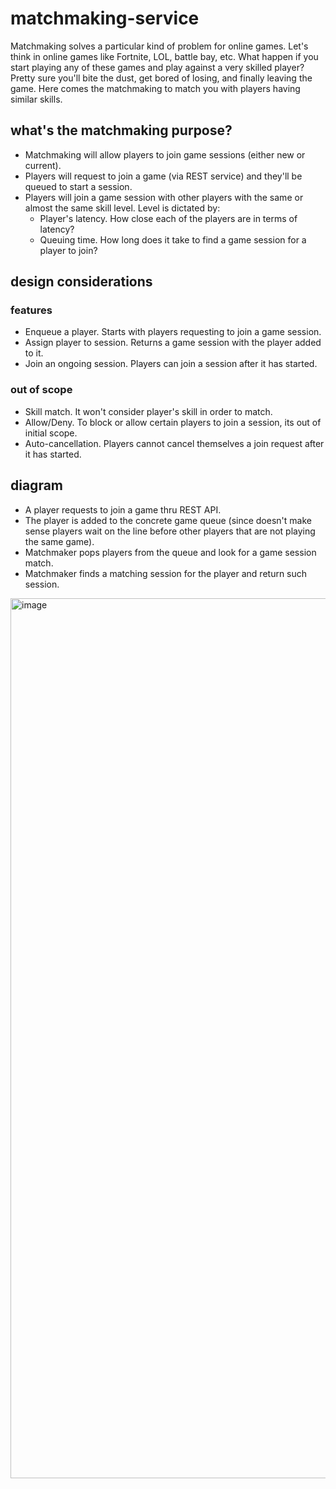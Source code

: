 # matchmaking-service
Matchmaking solves a particular kind of problem for online games. Let's think in online games like Fortnite, LOL, battle bay, etc. What happen if you start playing any of these games and play against a very skilled player? Pretty sure you'll bite the dust, get bored of losing, and finally leaving the game. Here comes the matchmaking to match you with players having similar skills.

## what's the matchmaking purpose?
- Matchmaking will allow players to join game sessions (either new or current).
- Players will request to join a game (via REST service) and they'll be queued to start a session.
- Players will join a game session with other players with the same or almost the same skill level. Level is dictated by:
  - Player's latency. How close each of the players are in terms of latency?
  - Queuing time. How long does it take to find a game session for a player to join?

## design considerations
### features
- Enqueue a player. Starts with players requesting to join a game session.
- Assign player to session. Returns a game session with the player added to it.
- Join an ongoing session. Players can join a session after it has started.

### out of scope
- Skill match. It won't consider player's skill in order to match.
- Allow/Deny. To block or allow certain players to join a session, its out of initial scope.
- Auto-cancellation. Players cannot cancel themselves a join request after it has started.

## diagram
- A player requests to join a game thru REST API.
- The player is added to the concrete game queue (since doesn't make sense players wait on the line before other players that are not playing the same game).
- Matchmaker pops players from the queue and look for a game session match.
- Matchmaker finds a matching session for the player and return such session.
<img width="1408" alt="image" src="https://user-images.githubusercontent.com/2914519/235269323-e5afe504-0aa8-4c6a-af3b-70e6f2cc5b47.png">



  
